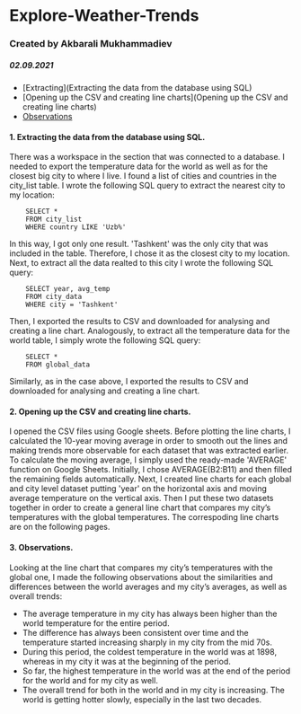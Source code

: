 # Explore-Weather-Trends

### Created by Akbarali Mukhammadiev
##### 02.09.2021

* [Extracting](Extracting the data from the database using SQL)
* [Opening up the CSV and creating line charts](Opening up the CSV and creating line charts)
* [Observations](Observations)

#### 1. Extracting the data from the database using SQL. 
There was a workspace in the section that was connected to a database. I needed to export the temperature data for the world as well as for the closest big city to where I live. I found a list of cities and countries in the city_list table.
I wrote the following SQL query to extract the nearest city to my location: 

        SELECT * 
        FROM city_list 
        WHERE country LIKE 'Uzb%' 

In this way, I got only one result. 'Tashkent' was the only city that was included in the table. Therefore, I chose it as the closest city to my location. Next, to extract all the data realted to this city I wrote the following SQL query:

        SELECT year, avg_temp
        FROM city_data
        WHERE city = 'Tashkent'
        
Then, I exported the results to CSV and downloaded for analysing and creating a line chart.
Analogously, to extract all the temperature data for the world table, I simply wrote the following SQL query:

        SELECT *
        FROM global_data

Similarly, as in the case above, I exported the results to CSV and downloaded for analysing and creating a line chart.

#### 2. Opening up the CSV and creating line charts.
I opened the CSV files using Google sheets. Before plotting the line charts, I calculated the 10-year moving average in order to smooth out the lines and making trends more observable for each dataset that was extracted earlier. To calculate the moving average, I simply used the ready-made 'AVERAGE' function on Google Sheets. Initially, I chose AVERAGE(B2:B11) and then filled the remaining fields automatically. Next, I created line charts for each global and city level dataset putting 'year' on the horizontal axis and moving average temperature on the vertical axis. Then I put these two datasets together in order to create a general line chart that compares my city’s temperatures with the global temperatures. The correspoding line charts are on the following pages. 

#### 3. Observations.
Looking at the line chart that compares my city’s temperatures with the global one, I made the following observations about the similarities and differences between the world averages and my city’s averages, as well as overall trends:

* The average temperature in my city has always been higher than the world temperature for the entire period.
* The difference has always been consistent over time and the temperature started increasing sharply in my city from the mid 70s. 
* During this period, the coldest temperature in the world was at 1898, whereas in my city it was at the beginning of the period.
* So far, the highest temperature in the world was at the end of the period for the world and for my city as well. 
* The overall trend for both in the world and in my city is increasing. The world is getting hotter slowly, especially in the last two decades. 

